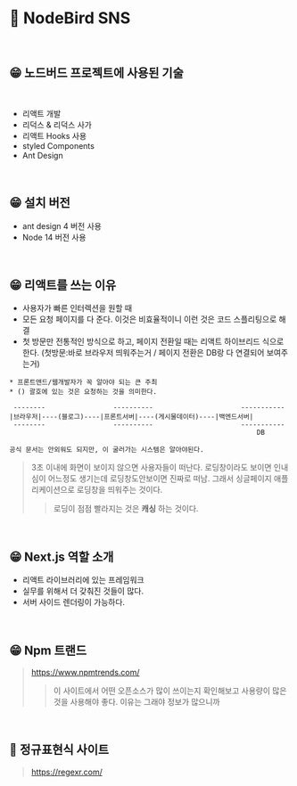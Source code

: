 # 💌 NodeBird SNS

<br>

## 😁 노드버드 프로젝트에 사용된 기술

<br>

- 리액트 개발
- 리덕스 & 리덕스 사가
- 리액트 Hooks 사용
- styled Components
- Ant Design

<br>

## 😁 설치 버전

- ant design 4 버전 사용
- Node 14 버전 사용

<br>

## 😁 리액트를 쓰는 이유

- 사용자가 빠른 인터렉션을 원할 때
- 모든 요청 페이지를 다 준다. 이것은 비효율적이니 이런 것은 코드 스플리팅으로 해결
- 첫 방문만 전통적인 방식으로 하고, 페이지 전환일 때는 리액트 하이브리드 식으로 한다. 
(첫방문:바로 브라우저 띄워주는거 / 페이지 전환은 DB랑 다 연결되어 보여주는거)

```
* 프론트앤드/웹개발자가 꼭 알아야 되는 큰 주최
* () 괄호에 있는 것은 요청하는 것을 의미한다.

 --------                 ----------                      -----------
|브라우저|----(블로그)----|프론트서버|----(게시물데이터)----|백엔드서버|
 --------                 ----------                      -----------
                                                              DB

공식 문서는 안외워도 되지만, 이 굴러가는 시스템은 알아야된다.

```

> 3초 이내에 화면이 보이지 않으면 사용자들이 떠난다.
> 로딩창이라도 보이면 인내심이 어느정도 생기는데 로딩창도안보이면 진짜로 떠남.
> 그래서 싱글페이지 애플리케이션으로 로딩창을 띄워주는 것이다.
>
> > 로딩이 점점 빨라지는 것은 **캐싱** 하는 것이다.

<br>

## 😁 Next.js 역할 소개

- 리액트 라이브러리에 있는 프레임워크
- 실무를 위해서 더 갖춰진 것들이 많다.
- 서버 사이드 렌더링이 가능하다.

<br>

## 😁 Npm 트랜드

> https://www.npmtrends.com/
>
> > 이 사이트에서 어떤 오픈소스가 많이 쓰이는지 확인해보고 사용량이 많은 것을 사용해야 좋다. 이유는 그래야 정보가 많으니까

<br>

## 🤪 정규표현식 사이트

> https://regexr.com/